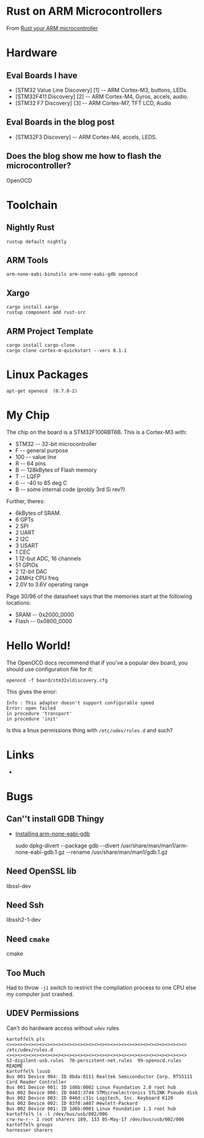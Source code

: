 # Rust on ARM Microcontrollers

From [Rust your ARM microcontroller](http://blog.japaric.io/quickstart/)

# Hardware

## Eval Boards I have
* [STM32 Value Line Discovery] [1] -- ARM Cortex-M3, buttons, LEDs.
* [STM32F411 Discovery] [2] -- ARM Cortex-M4, Gyros, accels, audio.
* [STM32 F7 Discovery] [3]  -- ARM Cortex-M7, TFT LCD, Audio

## Eval Boards in the blog post
* [STM32F3 Discovery] -- ARM Cortex-M4, accels, LEDS.

## Does the blog show me how to flash the microcontroller?
OpenOCD


# Toolchain

## Nightly Rust
    
    rustup default nightly

## ARM Tools

    arm-none-eabi-binutils arm-none-eabi-gdb openocd

## Xargo

    cargo install xargo
    rustup component add rust-src

## ARM Project Template

    cargo install cargo-clone
    cargo clone cortex-m-quickstart --vers 0.1.1

# Linux Packages
    apt-get openocd  (0.7.0-2)



# My Chip
The chip on the board is a STM32F100RBT6B. This is a Cortex-M3 with:

* STM32 -- 32-bit microcontroller
* F -- general purpose
* 100 -- value line
* R -- 64 pins
* B -- 128kBytes of Flash memory
* T -- LQFP
* 6 -- -40 to 85 deg C
* B -- some internal code (probly 3rd Si rev?)

Further, theres:
* 6kBytes of SRAM.
* 6 GPTs
* 2 SPI
* 2 UART
* 2 I2C
* 3 USART
* 1 CEC
* 1 12-but ADC, 16 channels
* 51 GPIOs
* 2 12-bit DAC
* 24MHz CPU freq
* 2.0V to 3.6V operating range

Page 30/96 of the datasheet says that the memories start at the following
locations:
* SRAM  -- 0x2000_0000
* Flash -- 0x0800_0000

# Hello World!
The OpenOCD docs recommend that if you've a popular dev board, you should use
configuration file for it:

    openocd -f board/stm32vldiscovery.cfg

This gives the error:

    Info : This adapter doesn't support configurable speed
    Error: open failed
    in procedure 'transport'
    in procedure 'init'

Is this a linux permissions thing with `/etc/udev/rules.d` and such?




# Links
* [id]: www.st.com/stm32-discovery

# Bugs

## Can''t install GDB Thingy 
* [Installing arm-none-eabi-gdb](https://bugs.launchpad.net/ubuntu/+source/gdb-arm-none-eabi/+bug/1267680/comments/13)

    sudo dpkg-divert --package gdb --divert /usr/share/man/man1/arm-none-eabi-gdb.1.gz --rename /usr/share/man/man1/gdb.1.gz


## Need OpenSSL lib

   libssl-dev


## Need Ssh

   libssh2-1-dev


## Need `cmake`

   cmake

## Too Much
Had to throw `-j1` switch to restrict the compliation process to one CPU else my
computer just crashed.


## UDEV Permissions
Can't do hardware access without `udev` rules
```
kartoffel% pls
<><><><><><><><><><><><><><><><><><><><><><><><><><><><><><><><><>
/etc/udev/rules.d
<><><><><><><><><><><><><><><><><><><><><><><><><><><><><><><><><>
52-digilent-usb.rules  70-persistent-net.rules  99-openocd.rules  README
kartoffel% lsusb                     
Bus 001 Device 004: ID 0bda:0111 Realtek Semiconductor Corp. RTS5111 Card Reader Controller
Bus 001 Device 001: ID 1d6b:0002 Linux Foundation 2.0 root hub
Bus 002 Device 006: ID 0483:3744 STMicroelectronics STLINK Pseudo disk
Bus 002 Device 003: ID 046d:c31c Logitech, Inc. Keyboard K120
Bus 002 Device 002: ID 03f0:a407 Hewlett-Packard 
Bus 002 Device 001: ID 1d6b:0001 Linux Foundation 1.1 root hub
kartoffel% ls -l /dev/bus/usb/002/006
crw-rw-r-- 1 root sharers 189, 133 05-May-17 /dev/bus/usb/002/006
kartoffel% groups                    
harnesser sharers
```
